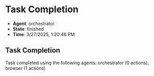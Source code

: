 # Task Completion

- **Agent**: orchestrator
- **State**: finished
- **Time**: 3/27/2025, 1:20:46 PM

## Task Completion

Task completed using the following agents: orchestrator (0 actions), browser (1 actions)

